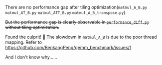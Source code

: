 There are no performance gap after tiling optimization(`matmul_A_B.py` `matmul_AT_B.py` `matmul_ATT_B.py` `matmul_A_B_transpose.py`).

<del> But the performance gap is clearly observable in `performance_diff.py` without tiling optimization.</del>

Found the culprit! 🚨 The slowdown in `matmul_A_B` is due to the poor thread mapping. Refer to https://github.com/BenkangPeng/gemm_benchmark/issues/1

And I don't know why......
